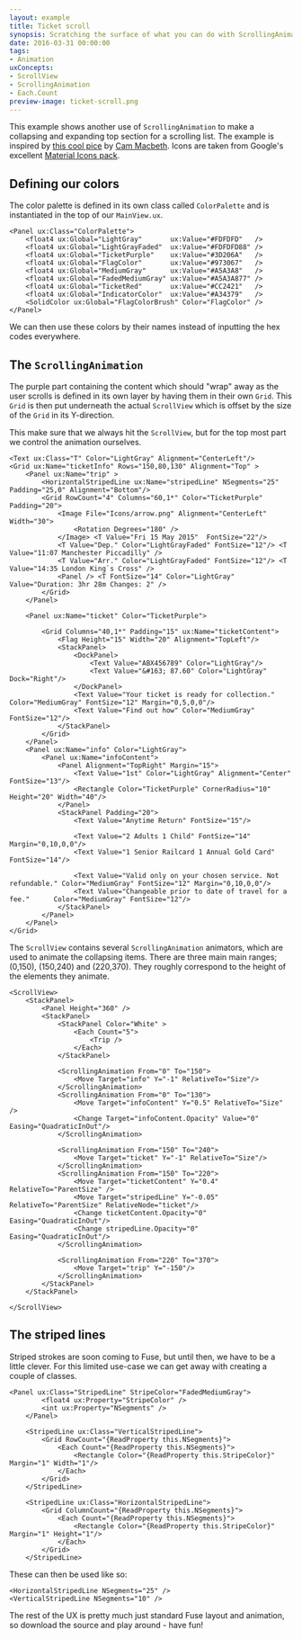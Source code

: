 ```yaml
---
layout: example
title: Ticket scroll
synopsis: Scratching the surface of what you can do with ScrollingAnimation
date: 2016-03-31 00:00:00
tags:
- Animation
uxConcepts:
- ScrollView
- ScrollingAnimation
- Each.Count
preview-image: ticket-scroll.png
---
```

This example shows another use of `ScrollingAnimation` to make a collapsing and expanding top section for a scrolling list. The example is inspired by [this cool pice](https://dribbble.com/shots/2367675-Ticket-scroll) by [Cam Macbeth](https://dribbble.com/cammacbeth). Icons are taken from Google's excellent [Material Icons pack](https://design.google.com/icons/).

## Defining our colors

The color palette is defined in its own class called `ColorPalette` and is instantiated in the top of our `MainView.ux`.

<!-- snippet-begin:code/ColorPalette.ux:ColorPalette -->

```
<Panel ux:Class="ColorPalette">
    <float4 ux:Global="LightGray"       ux:Value="#FDFDFD"   />
    <float4 ux:Global="LightGrayFaded"  ux:Value="#FDFDFD88" />
    <float4 ux:Global="TicketPurple"    ux:Value="#3D206A"   />
    <float4 ux:Global="FlagColor"       ux:Value="#973067"   />
    <float4 ux:Global="MediumGray"      ux:Value="#A5A3A8"   />
    <float4 ux:Global="FadedMediumGray" ux:Value="#A5A3A877" />
    <float4 ux:Global="TicketRed"       ux:Value="#CC2421"   />
    <float4 ux:Global="IndicatorColor"  ux:Value="#A34379"   />
    <SolidColor ux:Global="FlagColorBrush" Color="FlagColor" />
</Panel>
```

<!-- snippet-end -->

We can then use these colors by their names instead of inputting the hex codes everywhere.



## The `ScrollingAnimation`

The purple part containing the content which should "wrap" away as the user scrolls is defined in its own layer by having them in their own `Grid`. This `Grid` is then put underneath the actual `ScrollView` which is offset by the size of the `Grid` in its Y-direction.

This make sure that we always hit the `ScrollView`, but for the top most part we control the animation ourselves.

<!-- snippet-begin:code/MainView.ux:WrappingPart -->

```
<Text ux:Class="T" Color="LightGray" Alignment="CenterLeft"/>
<Grid ux:Name="ticketInfo" Rows="150,80,130" Alignment="Top" >
    <Panel ux:Name="trip" >
        <HorizontalStripedLine ux:Name="stripedLine" NSegments="25" Padding="25,0" Alignment="Bottom"/>
        <Grid RowCount="4" Columns="60,1*" Color="TicketPurple" Padding="20">
            <Image File="Icons/arrow.png" Alignment="CenterLeft" Width="30">
                <Rotation Degrees="180" />
            </Image> <T Value="Fri 15 May 2015"  FontSize="22"/>
            <T Value="Dep." Color="LightGrayFaded" FontSize="12"/> <T Value="11:07 Manchester Piccadilly" />
            <T Value="Arr." Color="LightGrayFaded" FontSize="12"/> <T Value="14:35 London King`s Cross" />
            <Panel /> <T FontSize="14" Color="LightGray" Value="Duration: 3hr 28m Changes: 2" />
        </Grid>
    </Panel>

    <Panel ux:Name="ticket" Color="TicketPurple">

        <Grid Columns="40,1*" Padding="15" ux:Name="ticketContent">
            <Flag Height="15" Width="20" Alignment="TopLeft"/>
            <StackPanel>
                <DockPanel>
                    <Text Value="ABX456789" Color="LightGray"/>
                    <Text Value="&#163; 87.60" Color="LightGray" Dock="Right"/>
                </DockPanel>
                <Text Value="Your ticket is ready for collection." Color="MediumGray" FontSize="12" Margin="0,5,0,0"/>
                <Text Value="Find out how" Color="MediumGray" FontSize="12"/>
            </StackPanel>
        </Grid>
    </Panel>
    <Panel ux:Name="info" Color="LightGray">
        <Panel ux:Name="infoContent">
            <Panel Alignment="TopRight" Margin="15">
                <Text Value="1st" Color="LightGray" Alignment="Center" FontSize="13"/>
                <Rectangle Color="TicketPurple" CornerRadius="10" Height="20" Width="40"/>
            </Panel>
            <StackPanel Padding="20">
                <Text Value="Anytime Return" FontSize="15"/>

                <Text Value="2 Adults 1 Child" FontSize="14" Margin="0,10,0,0"/>
                <Text Value="1 Senior Railcard 1 Annual Gold Card" FontSize="14"/>

                <Text Value="Valid only on your chosen service. Not refundable." Color="MediumGray" FontSize="12" Margin="0,10,0,0"/>
                <Text Value="Changeable prior to date of travel for a fee."      Color="MediumGray" FontSize="12"/>
            </StackPanel>
        </Panel>
    </Panel>
</Grid>
```

<!-- snippet-end -->

The `ScrollView` contains several `ScrollingAnimation` animators, which are used to animate the collapsing items. There are three main main ranges; (0,150), (150,240) and (220,370). They roughly correspond to the height of the elements they animate.

<!-- snippet-begin:code/MainView.ux:ScrollView -->

```
<ScrollView>
    <StackPanel>
        <Panel Height="360" />
        <StackPanel>
            <StackPanel Color="White" >
                <Each Count="5">
                    <Trip />
                </Each>
            </StackPanel>

            <ScrollingAnimation From="0" To="150">
                <Move Target="info" Y="-1" RelativeTo="Size"/>
            </ScrollingAnimation>
            <ScrollingAnimation From="0" To="130">
                <Move Target="infoContent" Y="0.5" RelativeTo="Size" />
                <Change Target="infoContent.Opacity" Value="0" Easing="QuadraticInOut"/>
            </ScrollingAnimation>

            <ScrollingAnimation From="150" To="240">
                <Move Target="ticket" Y="-1" RelativeTo="Size"/>
            </ScrollingAnimation>
            <ScrollingAnimation From="150" To="220">
                <Move Target="ticketContent" Y="0.4" RelativeTo="ParentSize" />
                <Move Target="stripedLine" Y="-0.05" RelativeTo="ParentSize" RelativeNode="ticket"/>
                <Change ticketContent.Opacity="0" Easing="QuadraticInOut"/>
                <Change stripedLine.Opacity="0" Easing="QuadraticInOut"/>
            </ScrollingAnimation>

            <ScrollingAnimation From="220" To="370">
                <Move Target="trip" Y="-150"/>
            </ScrollingAnimation>
        </StackPanel>
    </StackPanel>

</ScrollView>
```

<!-- snippet-end -->

## The striped lines

Striped strokes are soon coming to Fuse, but until then, we have to be a little clever. For this limited use-case we can get away with creating a couple of classes.

<!-- snippet-begin:code/StripedLine.ux:StripedLines -->

```
<Panel ux:Class="StripedLine" StripeColor="FadedMediumGray">
        <float4 ux:Property="StripeColor" />
        <int ux:Property="NSegments" />
    </Panel>

    <StripedLine ux:Class="VerticalStripedLine">
        <Grid RowCount="{ReadProperty this.NSegments}">
            <Each Count="{ReadProperty this.NSegments}">
                <Rectangle Color="{ReadProperty this.StripeColor}" Margin="1" Width="1"/>
            </Each>
        </Grid>
    </StripedLine>

    <StripedLine ux:Class="HorizontalStripedLine">
        <Grid ColumnCount="{ReadProperty this.NSegments}">
            <Each Count="{ReadProperty this.NSegments}">
                <Rectangle Color="{ReadProperty this.StripeColor}" Margin="1" Height="1"/>
            </Each>
        </Grid>
    </StripedLine>
```

<!-- snippet-end -->

These can then be used like so:

```
<HorizontalStripedLine NSegments="25" />
<VerticalStripedLine NSegments="10" />
```

The rest of the UX is pretty much just standard Fuse layout and animation, so download the source and play around - have fun!

